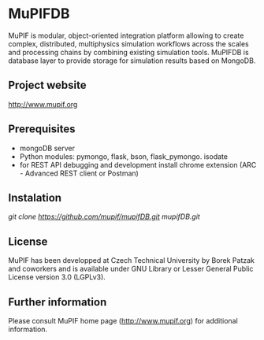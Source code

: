 # MuPIFDB 

MuPIF is modular, object-oriented integration platform allowing to create complex, distributed, multiphysics simulation workflows across the scales and processing chains by combining existing simulation tools. MuPIFDB is database layer to provide storage for simulation results based on MongoDB.

## Project website
http://www.mupif.org

## Prerequisites
* mongoDB server
* Python modules: pymongo, flask, bson, flask_pymongo. isodate
* for REST API debugging and development install chrome extension (ARC - Advanced REST client or Postman)

## Instalation
*git clone https://github.com/mupif/mupifDB.git mupifDB.git*

## License
MuPIF has been developped at Czech Technical University by Borek Patzak and coworkers and is available under GNU Library or Lesser General Public License version 3.0 (LGPLv3).

## Further information
Please consult MuPIF home page (http://www.mupif.org) for additional information.